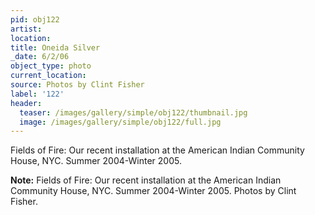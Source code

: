 ```yaml
---
pid: obj122
artist:
location:
title: Oneida Silver
_date: 6/2/06
object_type: photo
current_location:
source: Photos by Clint Fisher
label: '122'
header:
  teaser: /images/gallery/simple/obj122/thumbnail.jpg
  image: /images/gallery/simple/obj122/full.jpg
---
```

Fields of Fire: Our recent installation at the American Indian Community House, NYC. Summer 2004-Winter 2005.

**Note:**
Fields of Fire: Our recent installation at the American Indian Community House, NYC. Summer 2004-Winter 2005. Photos by Clint Fisher.
